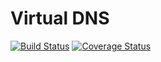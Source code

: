 Virtual DNS
=========================

[![Build Status](https://travis-ci.org/oldratlee/virtual-dns.svg?branch=master)](https://travis-ci.org/oldratlee/virtual-dns) [![Coverage Status](https://coveralls.io/repos/oldratlee/virtual-dns/badge.svg?branch=master)](https://coveralls.io/r/oldratlee/virtual-dns?branch=master)
